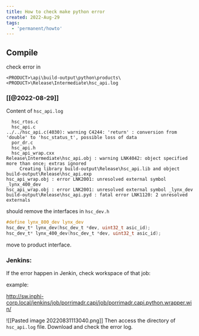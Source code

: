```yaml
---
title: How to check make python error
created: 2022-Aug-29
tags:
  - 'permanent/howto'
---
```


## Compile 
check error in 
```
<PRODUCT>\api\build-output\python\products\<PRODUCT>\Release\Intermediate\hsc_api.log
```

### [[@2022-08-29]]
Content of `hsc_api.log`
```
  hsc_rtos.c
  hsc_api.c
../../hsc_api.c(4030): warning C4244: 'return' : conversion from 'double' to 'hsc_status_t', possible loss of data
  por_dr.c
  hsc_api.h
  hsc_api_wrap.cxx
Release\Intermediate\hsc_api.obj : warning LNK4042: object specified more than once; extras ignored
     Creating library build-output\Release\hsc_api.lib and object build-output\Release\hsc_api.exp
hsc_api_wrap.obj : error LNK2001: unresolved external symbol _lynx_400_dev
hsc_api_wrap.obj : error LNK2001: unresolved external symbol _lynx_dev
build-output\Release\hsc_api.pyd : fatal error LNK1120: 2 unresolved externals
```

should remove the interfaces in `hsc_dev.h`
```c
#define lynx_800_dev lynx_dev
hsc_dev_t* lynx_dev(hsc_dev_t *dev, uint32_t asic_id);
hsc_dev_t* lynx_400_dev(hsc_dev_t *dev, uint32_t asic_id);
```
move to product interface.

### Jenkins:
If the error happen in Jenkin, check workspace of that job:

example:

http://sw.inphi-corp.local/jenkins/job/porrimadr.capi/job/porrimadr.capi.python.wrapper.win/

![[Pasted image 20220831113040.png]]
Then access the directory of `hsc_api.log` file. Download and check the error log.
